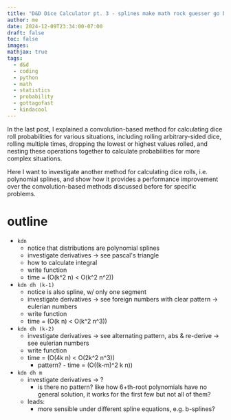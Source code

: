 ```yaml
---
title: "D&D Dice Calculator pt. 3 - splines make math rock guesser go brrrr?"
author: me
date: 2024-12-09T23:34:00-07:00
draft: false
toc: false
images:
mathjax: true
tags: 
  - d&d
  - coding
  - python
  - math
  - statistics
  - probability
  - gottagofast
  - kindacool
---
```


In the last post, I explained a convolution-based method for calculating dice roll probabilities for various situations, including rolling arbitrary-sided dice, rolling multiple times, dropping the lowest or highest values rolled, and nesting these operations together to calculate probabilities for more complex situations.

Here I want to investigate another method for calculating dice rolls, i.e. polynomial splines, and show how it provides a performance improvement over the convolution-based methods discussed before for specific problems.

# outline

- `kdn`
  - notice that distributions are polynomial splines
  - investigate derivatives -> see pascal's triangle
  - how to calculate integral
  - write function
  - time = \(O(k^2 n) < O(k^2 n^2)\)
- `kdn dh (k-1)`
  - notice is also spline, w/ only one segment
  - investigate derivatives -> see foreign numbers with clear pattern -> eulerian numbers
  - write function
  - time = \(O(k n) < O(k^2 n^3)\)
- `kdn dh (k-2)`
  - investigate derivatives -> see alternating pattern, abs & re-derive -> see eulerian numbers
  - write function
  - time = \(O(4k n) < O(2k^2 n^3)\)
    - pattern? - time = \(O((k-m)^2 k n)\)
- `kdn dh m`
  - investigate derivatives -> ?
    - is there no pattern? like how 6+th-root polynomials have no general solution, it works for the first few but not all of them?
  - leads:
    - more sensible under different spline equations, e.g. b-splines?